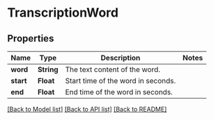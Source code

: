 # TranscriptionWord

## Properties
Name | Type | Description | Notes
------------ | ------------- | ------------- | -------------
**word** | **String** | The text content of the word. | 
**start** | **Float** | Start time of the word in seconds. | 
**end** | **Float** | End time of the word in seconds. | 

[[Back to Model list]](../README.md#documentation-for-models) [[Back to API list]](../README.md#documentation-for-api-endpoints) [[Back to README]](../README.md)


